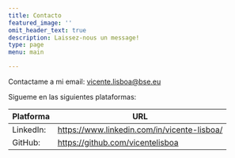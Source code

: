 ```yaml
---
title: Contacto
featured_image: ''
omit_header_text: true
description: Laissez-nous un message!
type: page
menu: main

---
```


Contactame a mi email: vicente.lisboa@bse.eu

Sigueme en las siguientes plataformas:

Platforma |	URL
--- | ---
LinkedIn: |	https://www.linkedin.com/in/vicente-lisboa/
GitHub: |	https://github.com/vicentelisboa
